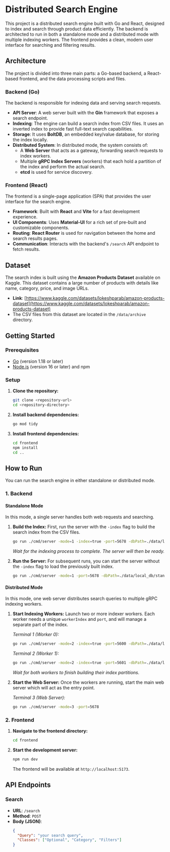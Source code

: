 # Distributed Search Engine

This project is a distributed search engine built with Go and React, designed to index and search through product data efficiently. The backend is architected to run in both a standalone mode and a distributed mode with multiple indexing workers. The frontend provides a clean, modern user interface for searching and filtering results.

## Architecture

The project is divided into three main parts: a Go-based backend, a React-based frontend, and the data processing scripts and files.

### Backend (Go)

The backend is responsible for indexing data and serving search requests.

-   **API Server**: A web server built with the **Gin** framework that exposes a search endpoint.
-   **Indexing**: The engine can build a search index from CSV files. It uses an inverted index to provide fast full-text search capabilities.
-   **Storage**: It uses **BoltDB**, an embedded key/value database, for storing the index locally.
-   **Distributed System**: In distributed mode, the system consists of:
    -   A **Web Server** that acts as a gateway, forwarding search requests to index workers.
    -   Multiple **gRPC Index Servers** (workers) that each hold a partition of the index and perform the actual search.
    -   **etcd** is used for service discovery.

### Frontend (React)

The frontend is a single-page application (SPA) that provides the user interface for the search engine.

-   **Framework**: Built with **React** and **Vite** for a fast development experience.
-   **UI Components**: Uses **Material-UI** for a rich set of pre-built and customizable components.
-   **Routing**: **React Router** is used for navigation between the home and search results pages.
-   **Communication**: Interacts with the backend's `/search` API endpoint to fetch results.

## Dataset

The search index is built using the **Amazon Products Dataset** available on Kaggle. This dataset contains a large number of products with details like name, category, price, and image URLs.

-   **Link**: [https://www.kaggle.com/datasets/lokeshparab/amazon-products-dataset](https://www.kaggle.com/datasets/lokeshparab/amazon-products-dataset)
-   The CSV files from this dataset are located in the `/data/archive` directory.

## Getting Started

### Prerequisites

-   [Go](https://go.dev/doc/install) (version 1.18 or later)
-   [Node.js](https://nodejs.org/en/download/) (version 16 or later) and npm

### Setup

1.  **Clone the repository:**
    ```bash
    git clone <repository-url>
    cd <repository-directory>
    ```

2.  **Install backend dependencies:**
    ```bash
    go mod tidy
    ```

3.  **Install frontend dependencies:**
    ```bash
    cd frontend
    npm install
    cd ..
    ```

## How to Run

You can run the search engine in either standalone or distributed mode.

### 1. Backend

#### Standalone Mode

In this mode, a single server handles both web requests and searching.

1.  **Build the Index:**
    First, run the server with the `-index` flag to build the search index from the CSV files.
    ```bash
    go run ./cmd/server -mode=1 -index=true -port=5678 -dbPath=./data/local_db/standalone_bolt
    ```
    *Wait for the indexing process to complete. The server will then be ready.*

2.  **Run the Server:**
    For subsequent runs, you can start the server without the `-index` flag to load the previously built index.
    ```bash
    go run ./cmd/server -mode=1 -port=5678 -dbPath=./data/local_db/standalone_bolt
    ```

#### Distributed Mode

In this mode, one web server distributes search queries to multiple gRPC indexing workers.

1.  **Start Indexing Workers:**
    Launch two or more indexer workers. Each worker needs a unique `workerIndex` and `port`, and will manage a separate part of the index.

    *Terminal 1 (Worker 0):*
    ```bash
    go run ./cmd/server -mode=2 -index=true -port=5600 -dbPath=./data/local_db/worker0_bolt -totalWorkers=2 -workerIndex=0
    ```

    *Terminal 2 (Worker 1):*
    ```bash
    go run ./cmd/server -mode=2 -index=true -port=5601 -dbPath=./data/local_db/worker1_bolt -totalWorkers=2 -workerIndex=1
    ```
    *Wait for both workers to finish building their index partitions.*

2.  **Start the Web Server:**
    Once the workers are running, start the main web server which will act as the entry point.

    *Terminal 3 (Web Server):*
    ```bash
    go run ./cmd/server -mode=3 -port=5678
    ```

### 2. Frontend

1.  **Navigate to the frontend directory:**
    ```bash
    cd frontend
    ```

2.  **Start the development server:**
    ```bash
    npm run dev
    ```
    The frontend will be available at `http://localhost:5173`.

## API Endpoints

### Search

-   **URL**: `/search`
-   **Method**: `POST`
-   **Body (JSON)**:
    ```json
    {
      "Query": "your search query",
      "Classes": ["Optional", "Category", "Filters"]
    }
    ```
